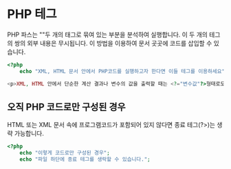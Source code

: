 # PHP 테그
PHP 파스는 "<?php"와 "?>"두 개의 태그로 묶여 있는 부분을 분석하여 실행합니다.
이 두 개의 테그의 쌍의 외부 내용은 무시됩니다. 이 방법을 이용하여 문서 곳곳에 코드를 삽입할 수 있습니다.
```php
<?php
    echo "XML, HTML 문서 안에서 PHP코드를 실행하고자 한다면 이들 테그를 이용하세요"; ?>
```
```php
<p>XML, HTML 안에서 단순한 계산 결과나 변수의 값을 출력할 때는 <?="변수값"?>형태로도 이용할 수 있습니다.</p>
```

## 오직 PHP 코드로만 구성된 경우
HTML 또는 XML 문서 속에 프로그램코드가 포함되어 있지 않다면 종료 테그(?>)는 생략 가능합니다.
```php
<?php
    echo "이렇게 코드로만 구성된 경우";
    echo "파일 하단에 종료 테그를 생락할 수 있습니다.";
```

